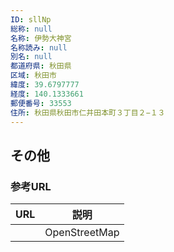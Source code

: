```yaml
---
ID: sllNp
総称: null
名称: 伊勢大神宮
名称読み: null
別名: null
都道府県: 秋田県
区域: 秋田市
緯度: 39.6797777
経度: 140.1333661
郵便番号: 33553
住所: 秋田県秋田市仁井田本町３丁目２−１３
---
```


## その他

### 参考URL

| URL | 説明          |
| --- | ------------- |
|     | OpenStreetMap |
